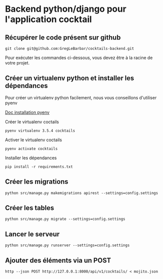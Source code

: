 Backend python/django pour l'application cocktail
=================================================

Récupérer le code présent sur github
---------------------------------------

`git clone git@github.com:GregLeBarbar/cocktails-backend.git` 

<aside class="warning">
    Pour exécuter les commandes ci-dessous, vous devez être à la racine de votre projet.
</aside>

Créer un virtualenv python et installer les dépendances
-------------------------------------------------------

Pour créer un virtualenv python facilement, nous vous conseillons d'utiliser pyenv

[Doc installation pyenv](https://github.com/pyenv/pyenv#installation)

Créer le virtualenv coctails

`pyenv virtualenv 3.5.4 cocktails`

Activer le virtualenv coctails

`pyenv activate cocktails`

Installer les dépendances

`pip install -r requirements.txt`


Créer les migrations
--------------------

`python src/manage.py makemigrations apirest --settings=config.settings`

Créer les tables
----------------

`python src/manage.py migrate --settings=config.settings`

Lancer le serveur
-----------------

`python src/manage.py runserver --settings=config.settings`

Ajouter des éléments via un POST
-------------------------------

`http --json POST http://127.0.0.1:8000/api/v1/cocktails/ < mojito.json` 
